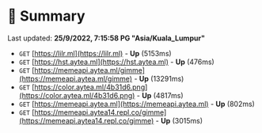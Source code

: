 # 📖 Summary
Last updated: **25/9/2022, 7:15:58 PG "Asia/Kuala_Lumpur"**

- `GET` [https://lilr.ml](https://lilr.ml) - **Up** (5153ms)
- `GET` [https://hst.aytea.ml](https://hst.aytea.ml) - **Up** (476ms)
- `GET` [https://memeapi.aytea.ml/gimme](https://memeapi.aytea.ml/gimme) - **Up** (13291ms)
- `GET` [https://color.aytea.ml/4b31d6.png](https://color.aytea.ml/4b31d6.png) - **Up** (4817ms)
- `GET` [https://memeapi.aytea.ml](https://memeapi.aytea.ml) - **Up** (802ms)
- `GET` [https://memeapi.aytea14.repl.co/gimme](https://memeapi.aytea14.repl.co/gimme) - **Up** (3015ms)
